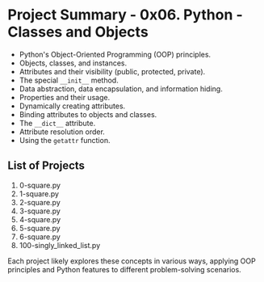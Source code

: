 # Project Summary - 0x06. Python - Classes and Objects

- Python's Object-Oriented Programming (OOP) principles.
- Objects, classes, and instances.
- Attributes and their visibility (public, protected, private).
- The special `__init__` method.
- Data abstraction, data encapsulation, and information hiding.
- Properties and their usage.
- Dynamically creating attributes.
- Binding attributes to objects and classes.
- The `__dict__` attribute.
- Attribute resolution order.
- Using the `getattr` function.

## List of Projects
1. 0-square.py
2. 1-square.py
3. 2-square.py
4. 3-square.py
5. 4-square.py
6. 5-square.py
7. 6-square.py
8. 100-singly_linked_list.py

Each project likely explores these concepts in various ways, applying OOP principles and Python features to different problem-solving scenarios.
